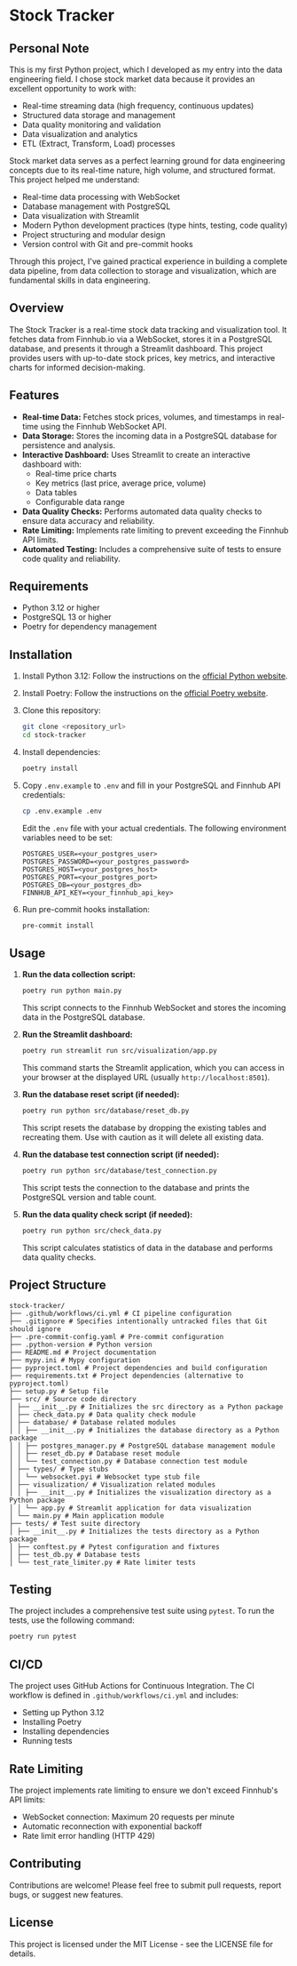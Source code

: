 # Stock Tracker

## Personal Note

This is my first Python project, which I developed as my entry into the data engineering field. I chose stock market data because it provides an excellent opportunity to work with:

- Real-time streaming data (high frequency, continuous updates)
- Structured data storage and management
- Data quality monitoring and validation
- Data visualization and analytics
- ETL (Extract, Transform, Load) processes

Stock market data serves as a perfect learning ground for data engineering concepts due to its real-time nature, high volume, and structured format. This project helped me understand:

- Real-time data processing with WebSocket
- Database management with PostgreSQL
- Data visualization with Streamlit
- Modern Python development practices (type hints, testing, code quality)
- Project structuring and modular design
- Version control with Git and pre-commit hooks

Through this project, I've gained practical experience in building a complete data pipeline, from data collection to storage and visualization, which are fundamental skills in data engineering.

## Overview

The Stock Tracker is a real-time stock data tracking and visualization tool. It fetches data from Finnhub.io via a WebSocket, stores it in a PostgreSQL database, and presents it through a Streamlit dashboard. This project provides users with up-to-date stock prices, key metrics, and interactive charts for informed decision-making.

## Features

-   **Real-time Data:** Fetches stock prices, volumes, and timestamps in real-time using the Finnhub WebSocket API.
-   **Data Storage:** Stores the incoming data in a PostgreSQL database for persistence and analysis.
-   **Interactive Dashboard:** Uses Streamlit to create an interactive dashboard with:
    -   Real-time price charts
    -   Key metrics (last price, average price, volume)
    -   Data tables
    -   Configurable data range
-   **Data Quality Checks:** Performs automated data quality checks to ensure data accuracy and reliability.
-   **Rate Limiting:** Implements rate limiting to prevent exceeding the Finnhub API limits.
-   **Automated Testing:** Includes a comprehensive suite of tests to ensure code quality and reliability.

## Requirements

-   Python 3.12 or higher
-   PostgreSQL 13 or higher
-   Poetry for dependency management

## Installation

1.  Install Python 3.12: Follow the instructions on the [official Python website](https://www.python.org/downloads/).
2.  Install Poetry: Follow the instructions on the [official Poetry website](https://python-poetry.org/docs/#installation).
3.  Clone this repository:

    ```bash
    git clone <repository_url>
    cd stock-tracker
    ```
4.  Install dependencies:

    ```bash
    poetry install
    ```
5.  Copy `.env.example` to `.env` and fill in your PostgreSQL and Finnhub API credentials:

    ```bash
    cp .env.example .env
    ```

    Edit the `.env` file with your actual credentials.  The following environment variables need to be set:

    ```
    POSTGRES_USER=<your_postgres_user>
    POSTGRES_PASSWORD=<your_postgres_password>
    POSTGRES_HOST=<your_postgres_host>
    POSTGRES_PORT=<your_postgres_port>
    POSTGRES_DB=<your_postgres_db>
    FINNHUB_API_KEY=<your_finnhub_api_key>
    ```
6.  Run pre-commit hooks installation:

    ```bash
    pre-commit install
    ```

## Usage

1.  **Run the data collection script:**

    ```bash
    poetry run python main.py
    ```

    This script connects to the Finnhub WebSocket and stores the incoming data in the PostgreSQL database.
2.  **Run the Streamlit dashboard:**

    ```bash
    poetry run streamlit run src/visualization/app.py
    ```

    This command starts the Streamlit application, which you can access in your browser at the displayed URL (usually `http://localhost:8501`).
3.  **Run the database reset script (if needed):**

    ```bash
    poetry run python src/database/reset_db.py
    ```

    This script resets the database by dropping the existing tables and recreating them. Use with caution as it will delete all existing data.
4.  **Run the database test connection script (if needed):**

    ```bash
    poetry run python src/database/test_connection.py
    ```

    This script tests the connection to the database and prints the PostgreSQL version and table count.
5.  **Run the data quality check script (if needed):**

    ```bash
    poetry run python src/check_data.py
    ```

    This script calculates statistics of data in the database and performs data quality checks.

## Project Structure

```
stock-tracker/
├── .github/workflows/ci.yml # CI pipeline configuration
├── .gitignore # Specifies intentionally untracked files that Git should ignore
├── .pre-commit-config.yaml # Pre-commit configuration
├── .python-version # Python version
├── README.md # Project documentation
├── mypy.ini # Mypy configuration
├── pyproject.toml # Project dependencies and build configuration
├── requirements.txt # Project dependencies (alternative to pyproject.toml)
├── setup.py # Setup file
├── src/ # Source code directory
│ ├── __init__.py # Initializes the src directory as a Python package
│ ├── check_data.py # Data quality check module
│ ├── database/ # Database related modules
│ │ ├── __init__.py # Initializes the database directory as a Python package
│ │ ├── postgres_manager.py # PostgreSQL database management module
│ │ ├── reset_db.py # Database reset module
│ │ └── test_connection.py # Database connection test module
│ ├── types/ # Type stubs
│ │ └── websocket.pyi # Websocket type stub file
│ ├── visualization/ # Visualization related modules
│ │ ├── __init__.py # Initializes the visualization directory as a Python package
│ │ └── app.py # Streamlit application for data visualization
│ └── main.py # Main application module
├── tests/ # Test suite directory
│ ├── __init__.py # Initializes the tests directory as a Python package
│ ├── conftest.py # Pytest configuration and fixtures
│ ├── test_db.py # Database tests
│ └── test_rate_limiter.py # Rate limiter tests
```

## Testing

The project includes a comprehensive test suite using `pytest`. To run the tests, use the following command:

```bash
poetry run pytest
```

## CI/CD

The project uses GitHub Actions for Continuous Integration. The CI workflow is defined in `.github/workflows/ci.yml` and includes:

-   Setting up Python 3.12
-   Installing Poetry
-   Installing dependencies
-   Running tests

## Rate Limiting

The project implements rate limiting to ensure we don't exceed Finnhub's API limits:
- WebSocket connection: Maximum 20 requests per minute
- Automatic reconnection with exponential backoff
- Rate limit error handling (HTTP 429)

## Contributing

Contributions are welcome! Please feel free to submit pull requests, report bugs, or suggest new features.

## License

This project is licensed under the MIT License - see the LICENSE file for details.

